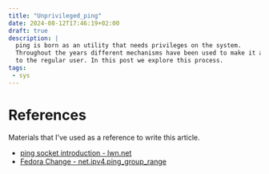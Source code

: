 ```yaml
---
title: "Unprivileged_ping"
date: 2024-08-12T17:46:19+02:00
draft: true
description: |
  ping is born as an utility that needs privileges on the system.
  Throughout the years different mechanisms have been used to make it available
  to the regular user. In this post we explore this process.
tags:
 - sys
---
```


# References
Materials that I've used as a reference to write this article.

 * [ping socket introduction - lwn.net](https://lwn.net/Articles/422330/)
 * [Fedora Change - net.ipv4.ping_group_range](https://fedoraproject.org/wiki/Changes/EnableSysctlPingGroupRange)